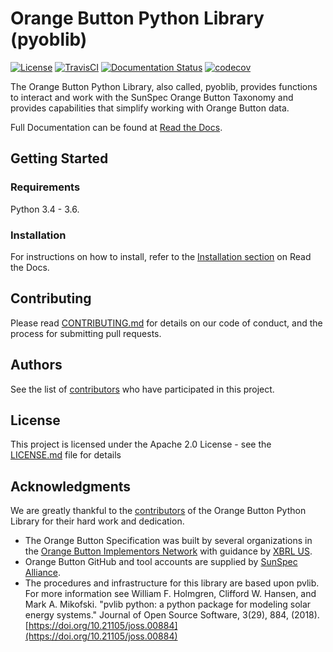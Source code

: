 # Orange Button Python Library (pyoblib)

[![License](https://img.shields.io/badge/License-Apache%202.0-blue.svg)](https://opensource.org/licenses/Apache-2.0)
[![TravisCI](https://travis-ci.com/SunSpecOrangeButton/pyoblib.svg?branch=master)]( https://travis-ci.com/SunSpecOrangeButton/pyoblib)
[![Documentation Status](https://readthedocs.org/projects/pyoblib/badge/?version=latest)](https://pyoblib.readthedocs.io/en/latest/?badge=latest)
[![codecov](https://codecov.io/gh/SunSpecOrangeButton/pyoblib/branch/master/graph/badge.svg)](https://codecov.io/gh/SunSpecOrangeButton/pyoblib)


The Orange Button Python Library, also called, pyoblib, provides functions to interact and work with the SunSpec Orange
Button Taxonomy and provides capabilities that simplify working with Orange Button data.

Full Documentation can be found at [Read the Docs](https://pyoblib.readthedocs.io/en/latest/).

## Getting Started

### Requirements

Python 3.4 - 3.6.

### Installation

For instructions on how to install, refer to the [Installation section](https://pyoblib.readthedocs.io/en/latest/overview.html#installation)
on Read the Docs.

## Contributing

Please read [CONTRIBUTING.md](CONTRIBUTING.md) for details on our code of conduct, and the process for submitting pull
requests.

## Authors

See the list of [contributors](https://github.com/SunSpecOrangeButton/pyoblib/graphs/contributors) who have participated
in this project.

## License

This project is licensed under the Apache 2.0 License - see the [LICENSE.md](LICENSE.md) file for details

## Acknowledgments

We are greatly thankful to the [contributors](https://github.com/SunSpecOrangeButton/pyoblib/graphs/contributors) of
the Orange Button Python Library for their hard work and dedication.

* The Orange Button Specification was built by several organizations in the [Orange Button Implementors Network](https://sunspec.org/thank-signing-orange-button-implementor/) with guidance by [XBRL US](https://xbrl.us/home/about/).
* Orange Button GitHub and tool accounts are supplied by [SunSpec Alliance](https://sunspec.org/sunspec-about/).
* The procedures and infrastructure for this library are based upon pvlib.  For more information see William F. Holmgren, Clifford W. Hansen, and Mark A. Mikofski. "pvlib python: a python package for modeling solar energy systems." Journal of Open Source Software, 3(29), 884, (2018). [https://doi.org/10.21105/joss.00884](https://doi.org/10.21105/joss.00884)


